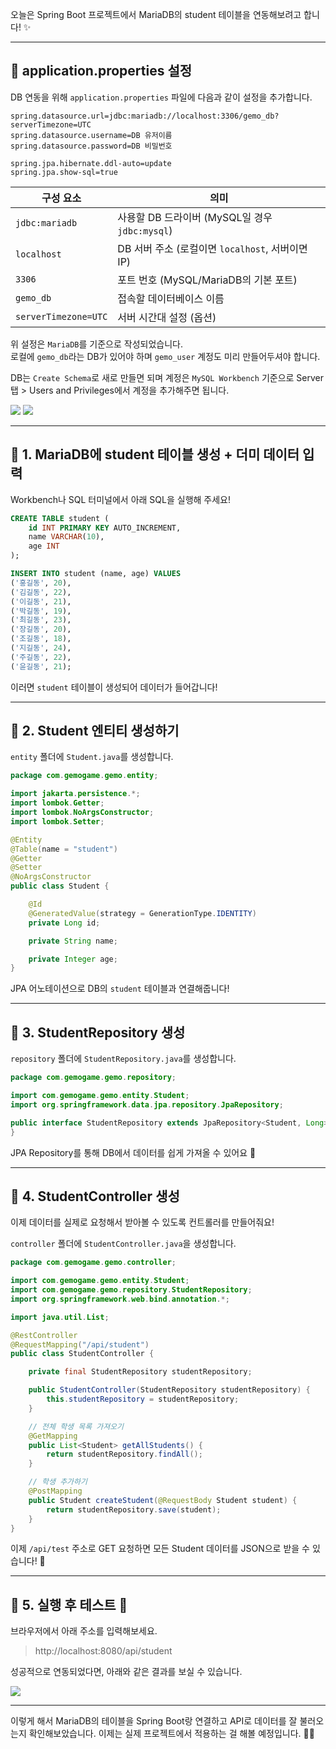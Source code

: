 오늘은 Spring Boot 프로젝트에서 MariaDB의 student 테이블을 연동해보려고 합니다! ✨

---

## 🦮 application.properties 설정

DB 연동을 위해 `application.properties` 파일에 다음과 같이 설정을 추가합니다.

```properties
spring.datasource.url=jdbc:mariadb://localhost:3306/gemo_db?serverTimezone=UTC
spring.datasource.username=DB 유저이름
spring.datasource.password=DB 비밀번호

spring.jpa.hibernate.ddl-auto=update
spring.jpa.show-sql=true
```

| 구성 요소                | 의미                                   |
| -------------------- | ------------------------------------ |
| `jdbc:mariadb`       | 사용할 DB 드라이버 (MySQL일 경우 `jdbc:mysql`) |
| `localhost`          | DB 서버 주소 (로컬이면 `localhost`, 서버이면 IP) |
| `3306`               | 포트 번호 (MySQL/MariaDB의 기본 포트)         |
| `gemo_db`            | 접속할 데이터베이스 이름                        |
| `serverTimezone=UTC` | 서버 시간대 설정 (옵션)                       |

위 설정은 `MariaDB`를 기준으로 작성되었습니다.  
로컬에 `gemo_db`라는 DB가 있어야 하며 `gemo_user` 계정도 미리 만들어두셔야 합니다.

DB는 `Create Schema`로 새로 만들면 되며 계정은 `MySQL Workbench` 기준으로 Server 탭 > Users and Privileges에서 계정을 추가해주면 됩니다.

<img src="/images/back_study/3/image1.webp"/>
<img src="/images/back_study/3/image2.webp"/>

---

## 🦮 1. MariaDB에 student 테이블 생성 + 더미 데이터 입력

Workbench나 SQL 터미널에서 아래 SQL을 실행해 주세요!

```sql
CREATE TABLE student (
    id INT PRIMARY KEY AUTO_INCREMENT,
    name VARCHAR(10),
    age INT
);

INSERT INTO student (name, age) VALUES 
('홍길동', 20),
('김길동', 22),
('이길동', 21),
('박길동', 19),
('최길동', 23),
('장길동', 20),
('조길동', 18),
('지길동', 24),
('주길동', 22),
('윤길동', 21);
```

이러면 `student` 테이블이 생성되어 데이터가 들어갑니다!

---

## 🦮 2. Student 엔티티 생성하기

`entity` 폴더에 `Student.java`를 생성합니다.

```java
package com.gemogame.gemo.entity;

import jakarta.persistence.*;
import lombok.Getter;
import lombok.NoArgsConstructor;
import lombok.Setter;

@Entity
@Table(name = "student")
@Getter
@Setter
@NoArgsConstructor
public class Student {

    @Id
    @GeneratedValue(strategy = GenerationType.IDENTITY)
    private Long id;

    private String name;

    private Integer age;
}
```

JPA 어노테이션으로 DB의 `student` 테이블과 연결해줍니다!

---

## 🦮 3. StudentRepository 생성

`repository` 폴더에 `StudentRepository.java`를 생성합니다.

```java
package com.gemogame.gemo.repository;

import com.gemogame.gemo.entity.Student;
import org.springframework.data.jpa.repository.JpaRepository;

public interface StudentRepository extends JpaRepository<Student, Long> {
}
```

JPA Repository를 통해 DB에서 데이터를 쉽게 가져올 수 있어요 🙌

---

## 🦮 4. StudentController 생성

이제 데이터를 실제로 요청해서 받아볼 수 있도록 컨트롤러를 만들어줘요!

`controller` 폴더에 `StudentController.java`을 생성합니다.

```java
package com.gemogame.gemo.controller;

import com.gemogame.gemo.entity.Student;
import com.gemogame.gemo.repository.StudentRepository;
import org.springframework.web.bind.annotation.*;

import java.util.List;

@RestController
@RequestMapping("/api/student")
public class StudentController {

    private final StudentRepository studentRepository;

    public StudentController(StudentRepository studentRepository) {
        this.studentRepository = studentRepository;
    }

    // 전체 학생 목록 가져오기
    @GetMapping
    public List<Student> getAllStudents() {
        return studentRepository.findAll();
    }

    // 학생 추가하기
    @PostMapping
    public Student createStudent(@RequestBody Student student) {
        return studentRepository.save(student);
    }
}
```

이제 `/api/test` 주소로 GET 요청하면 모든 Student 데이터를 JSON으로 받을 수 있습니다! 🙌

---

## 🦮 5. 실행 후 테스트 🎉

브라우저에서 아래 주소를 입력해보세요.

> http://localhost:8080/api/student

성공적으로 연동되었다면, 아래와 같은 결과를 보실 수 있습니다.

<img src="/images/back_study/3/image3.webp"/>

---

이렇게 해서 MariaDB의 테이블을 Spring Boot랑 연결하고 API로 데이터를 잘 불러오는지 확인해보았습니다.
이제는 실제 프로젝트에서 적용하는 걸 해볼 예정입니다. 💪💪
